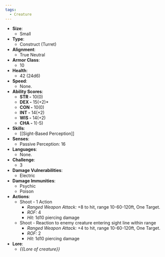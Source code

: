 ```yaml
---
tags:
  - Creature
---
```

- **Size**:
	- Small
- **Type**:
	- Construct (Turret)
- **Alignment**:
	- True Neutral
- **Armor Class**:
	- 10
- **Health**:
	- 42 (24d6)
- **Speed**:
	- None.
- **Ability Scores**:
	- **STR -** 10(0)
	- **DEX -** 15(+2)*
	- **CON -** 10(0)
	- **INT -** 14(+2)
	- **WIS -** 14(+2)
	- **CHA -** 1(-5)
- **Skills**:
	- [[Sight-Based Perception]]
- **Senses**:
	- Passive Perception: 16
- **Languages**:
	- None.
- **Challenge**:
	- 3
- **Damage Vulnerabilities**:
	- Electric
- **Damage Immunities**:
	- Psychic
	- Poison
- **Actions**:
	- Shoot - 1 Action
		- *Ranged Weapon Attack:* +8 to hit, range 10-60-120ft, One Target.
		- *ROF:* 4
		- *Hit:* 1d10 piercing damage
	- Shoot - Reaction to enemy creature entering sight line within range
		- *Ranged Weapon Attack:* +4 to hit, range 10-60-120ft, One Target.
		- *ROF:* 2
		- *Hit:* 1d10 piercing damage
- **Lore**:
	- *{{Lore of creature}}*